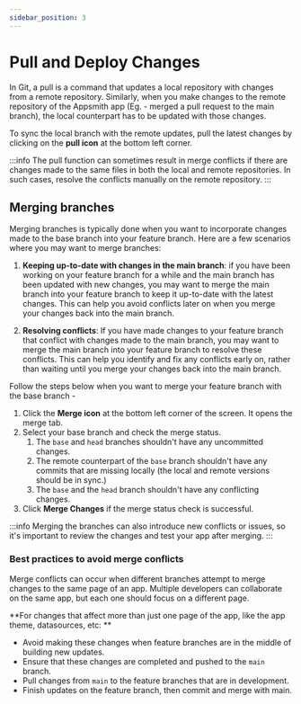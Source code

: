 ```yaml
---
sidebar_position: 3
---
```

# Pull and Deploy Changes

In Git, a pull is a command that updates a local repository with changes from a remote repository. Similarly, when you make changes to the remote repository of the Appsmith app (Eg. - merged a pull request to the main branch), the local counterpart has to be updated with those changes. 

To sync the local branch with the remote updates, pull the latest changes by clicking on the **pull icon** at the bottom left corner.

:::info
The pull function can sometimes result in merge conflicts if there are changes made to the same files in both the local and remote repositories. In such cases, resolve the conflicts manually on the remote repository.
:::

## Merging branches

Merging branches is typically done when you want to incorporate changes made to the base branch into your feature branch. Here are a few scenarios where you may want to merge branches:

1. **Keeping up-to-date with changes in the main branch**: if you have been working on your feature branch for a while and the main branch has been updated with new changes, you may want to merge the main branch into your feature branch to keep it up-to-date with the latest changes. This can help you avoid conflicts later on when you merge your changes back into the main branch.

2. **Resolving conflicts**: If you have made changes to your feature branch that conflict with changes made to the main branch, you may want to merge the main branch into your feature branch to resolve these conflicts. This can help you identify and fix any conflicts early on, rather than waiting until you merge your changes back into the main branch.
  
Follow the steps below when you want to merge your feature branch with the base branch -

1. Click the **Merge icon** at the bottom left corner of the screen. It opens the merge tab.
2. Select your base branch and check the merge status.
   1. The `base` and `head` branches shouldn't have any uncommitted changes.
   2. The remote counterpart of the `base` branch shouldn't have any commits that are missing locally (the local and remote versions should be in sync.)
   3. The `base` and the `head` branch shouldn't have any conflicting changes.
3. Click **Merge Changes** if the merge status check is successful.

:::info
Merging the branches can also introduce new conflicts or issues, so it's important to review the changes and test your app after merging.
:::

### Best practices to avoid merge conflicts
Merge conflicts can occur when different branches attempt to merge changes to the same page of an app. Multiple developers can collaborate on the same app, but each one should focus on a different page.

**For changes that affect more than just one page of the app, like the app theme, datasources, etc: **

* Avoid making these changes when feature branches are in the middle of building new updates.
* Ensure that these changes are completed and pushed to the `main` branch.
* Pull changes from `main` to the feature branches that are in development.
* Finish updates on the feature branch, then commit and merge with main.


